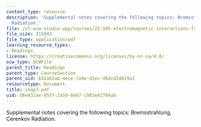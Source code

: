 ```yaml
---
content_type: resource
description: 'Supplemental notes covering the following topics: Bremsstrahlung, Cerenkov
  Radiation.'
file: /ol-ocw-studio-app/courses/22-105-electromagnetic-interactions-fall-2005/d6e432ae955f2a598e67c983e42704ab_chap7.pdf
file_size: 315043
file_type: application/pdf
learning_resource_types:
- Readings
license: https://creativecommons.org/licenses/by-nc-sa/4.0/
ocw_type: OCWFile
parent_title: Readings
parent_type: CourseSection
parent_uid: b32a02ab-4ece-7a9e-d1ec-dbdcd34019a1
resourcetype: Document
title: chap7.pdf
uid: d6e432ae-955f-2a59-8e67-c983e42704ab
---
```

Supplemental notes covering the following topics: Bremsstrahlung, Cerenkov Radiation.